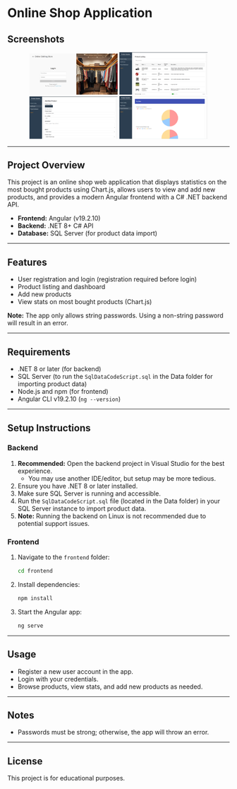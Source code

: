# Online Shop Application

## Screenshots

<p align="center">
  <img src="Assets/screenshot_1.png" width="200" />
  <img src="Assets/screenshot_2.png" width="200" />
  <img src="Assets/screenshot_3.png" width="200" />
  <img src="Assets/screenshot_4.png" width="200" />
</p>

---

## Project Overview

This project is an online shop web application that displays statistics on the most bought products using Chart.js, allows users to view and add new products, and provides a modern Angular frontend with a C# .NET backend API.

- **Frontend:** Angular (v19.2.10)
- **Backend:** .NET 8+ C# API
- **Database:** SQL Server (for product data import)

---

## Features

- User registration and login (registration required before login)
- Product listing and dashboard
- Add new products
- View stats on most bought products (Chart.js)

**Note:** The app only allows string passwords. Using a non-string password will result in an error.

---

## Requirements

- .NET 8 or later (for backend)
- SQL Server (to run the `SqlDataCodeScript.sql` in the Data folder for importing product data)
- Node.js and npm (for frontend)
- Angular CLI v19.2.10 (`ng --version`)

---

## Setup Instructions

### Backend

1. **Recommended:** Open the backend project in Visual Studio for the best experience.
   - You may use another IDE/editor, but setup may be more tedious.
2. Ensure you have .NET 8 or later installed.
3. Make sure SQL Server is running and accessible.
4. Run the `SqlDataCodeScript.sql` file (located in the Data folder) in your SQL Server instance to import product data.
5. **Note:** Running the backend on Linux is not recommended due to potential support issues.

### Frontend

1. Navigate to the `frontend` folder:
   ```bash
   cd frontend
   ```
2. Install dependencies:
   ```bash
   npm install
   ```
3. Start the Angular app:
   ```bash
   ng serve
   ```

---

## Usage

- Register a new user account in the app.
- Login with your credentials.
- Browse products, view stats, and add new products as needed.

---

## Notes

- Passwords must be strong; otherwise, the app will throw an error.

---

## License

This project is for educational purposes.
